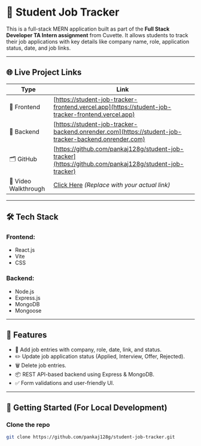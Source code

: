 # 📘 Student Job Tracker

This is a full-stack MERN application built as part of the **Full Stack Developer TA Intern assignment** from Cuvette. It allows students to track their job applications with key details like company name, role, application status, date, and job links.

---

## 🌐 Live Project Links

| Type        | Link                                                                 |
|-------------|----------------------------------------------------------------------|
| 🔗 Frontend | [https://student-job-tracker-frontend.vercel.app](https://student-job-tracker-frontend.vercel.app) |
| 🔗 Backend  | [https://student-job-tracker-backend.onrender.com](https://student-job-tracker-backend.onrender.com) |
| 🗂 GitHub    | [https://github.com/pankaj128g/student-job-tracker](https://github.com/pankaj128g/student-job-tracker) |
| 🎥 Video Walkthrough | [Click Here](https://drive.google.com/your-demo-link) *(Replace with your actual link)* |

---

## 🛠️ Tech Stack

### Frontend:
- React.js
- Vite
- CSS

### Backend:
- Node.js
- Express.js
- MongoDB
- Mongoose

---

## 📌 Features

- 📄 Add job entries with company, role, date, link, and status.
- ✏️ Update job application status (Applied, Interview, Offer, Rejected).
- 🗑️ Delete job entries.
- 📦 REST API-based backend using Express & MongoDB.
- ✅ Form validations and user-friendly UI.

---

## 🚀 Getting Started (For Local Development)

### Clone the repo
```bash
git clone https://github.com/pankaj128g/student-job-tracker.git
